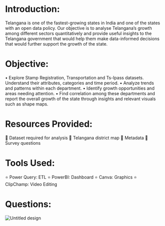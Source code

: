 # Introduction:
Telangana is one of the fastest-growing states in India and one of the states with an open data policy. Our objective is to analyse Telangana’s growth among different sectors quantitatively 
and provide useful insights to the Telangana government that would help them make data-informed decisions that would further support the growth of the state.
 
# Objective:
• Explore Stamp Registration, Transportation and Ts-Ipass datasets. Understand their attributes, categories and time period.
• Analyze trends and patterns within each department.
• Identify growth opportunities and areas needing attention.
• Find correlation among these departments and report the overall growth of the state through insights and relevant visuals such as shape maps.
 
# Resources Provided:
📍 Dataset required for analysis
📍 Telangana district map
📍 Metadata
📍 Survey questions
 
# Tools Used:
⭐ Power Query: ETL
⭐ PowerBI: Dashboard
⭐ Canva: Graphics
⭐ ClipChamp: Video Editing

# Questions:
![Untitled design](https://github.com/saisubhamjena/Telengana_state_analysis/assets/124357451/50da89e3-266e-4cfb-a770-38d2ca4c1bf2)
